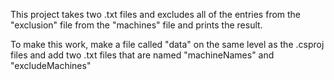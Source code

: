 This project takes two .txt files and excludes all of the entries from the "exclusion" file from the "machines" file and prints the result.

To make this work, make a file called "data" on the same level as the .csproj files and add two .txt files that are named "machineNames" and "excludeMachines"
